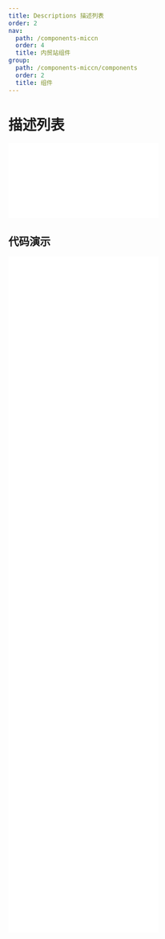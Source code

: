 ```yaml
---
title: Descriptions 描述列表
order: 2
nav:
  path: /components-miccn
  order: 4
  title: 内贸站组件
group:
  path: /components-miccn/components
  order: 2
  title: 组件
---
```


# 描述列表

<div>
<embed src="@docs-common/descriptions/index.md"></embed>
</div>
        
## 代码演示

<Row gutter=8>

  <Col span=24>
    
  <div class="code-box"><embed src="@abiz-rc-miccn/descriptions/demo/basic-descriptions-miccn.md"></embed></div>
          
  <div class="code-box"><embed src="@abiz-rc-miccn/descriptions/demo/border-descriptions-miccn.md"></embed></div>
          
  <div class="code-box"><embed src="@abiz-rc-miccn/descriptions/demo/text-descriptions-miccn.md"></embed></div>
          
  <div class="code-box"><embed src="@abiz-rc-miccn/descriptions/demo/size-descriptions-miccn.md"></embed></div>
          
  <div class="code-box"><embed src="@abiz-rc-miccn/descriptions/demo/responsive-descriptions-miccn.md"></embed></div>
          
  <div class="code-box"><embed src="@abiz-rc-miccn/descriptions/demo/vertical-descriptions-miccn.md"></embed></div>
          
  <div class="code-box"><embed src="@abiz-rc-miccn/descriptions/demo/vertical-border-descriptions-miccn.md"></embed></div>
          
  <div class="code-box"><embed src="@abiz-rc-miccn/descriptions/demo/style-descriptions-miccn.md"></embed></div>
          
  </Col>
          
</Row>
        
<div><embed src="@docs-common/descriptions/index-api.md"></embed><div>
